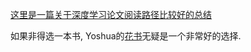 [这里是一篇关于深度学习论文阅读路径比较好的总结](https://github.com/floodsung/Deep-Learning-Papers-Reading-Roadmap)


如果非得选一本书, Yoshua的[花书](http://www.deeplearningbook.org/)无疑是一个非常好的选择.